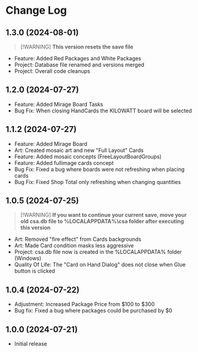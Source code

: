 # Change Log

## 1.3.0 (2024-08-01)
> [!WARNING] **This version resets the save file**
- Feature: Added Red Packages and White Packages
- Project: Database file renamed and versions merged
- Project: Overall code cleanups

## 1.2.0 (2024-07-27)
- Feature: Added Mirage Board Tasks
- Bug Fix: When closing HandCards the KILOWATT board will be selected

## 1.1.2 (2024-07-27)
- Feature: Added Mirage Board
- Art: Created mosaic art and new "Full Layout" Cards
- Feature: Added mosaic concepts (FreeLayoutBoardGroups)
- Feature: Added fullimage cards concept
- Bug Fix: Fixed a bug where boards were not refreshing when placing cards
- Bug Fix: Fixed Shop Total only refreshing when changing quantities

## 1.0.5 (2024-07-25)
> [!WARNING] **If you want to continue your current save, move your old csa.db file to %LOCALAPPDATA%\csa folder after executing this version**  
- Art: Removed "fire effect" from Cards backgrounds
- Art: Made Card condition masks less aggressive
- Project: csa.db file now is created in the %LOCALAPPDATA% folder (Windows)
- Quality Of Life: The "Card on Hand Dialog" does not close when Glue button is clicked 

## 1.0.4 (2024-07-22)
- Adjustment: Increased Package Price from $100 to $300
- Bug fix: Fixed a bug where packages could be purchased by $0

## 1.0.0 (2024-07-21)
- Initial release